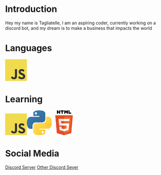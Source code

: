 # Introduction

Hey my name is Tagliatelle, I am an aspiring coder, currently working on a discord bot, and my dream is to make a business that impacts the world
# Languages

<img src="JavaScript.png" height = 70/>

# Learning

<img src="JavaScript.png" height = 70/><img src="Python.png" height = 80/><img src="HTML.png" height = 80>

# Social Media

 [Discord Server](https://discord.gg/YNfAA8ppNT)
 [Other Discord Sever](https://discord.gg/5Rn4GjQAag)
